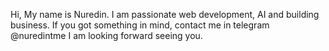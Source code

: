 Hi, My name is Nuredin. I am passionate web development, AI and  building business. 
If you got something in mind, contact me in telegram @nuredintme
I am looking forward seeing you.
